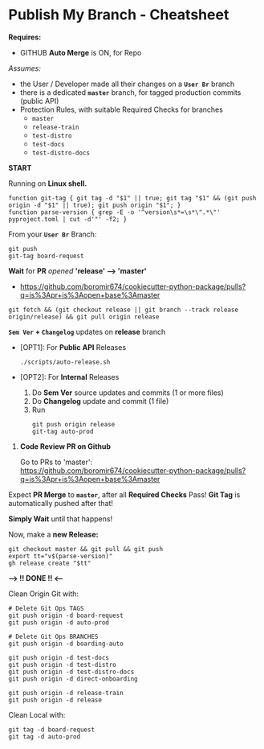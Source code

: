 
# Publish My Branch - Cheatsheet

**Requires:**
- GITHUB **Auto Merge** is ON, for Repo

*Assumes:*
- the User / Developer made all their changes on a **`User Br`** branch
- there is a dedicated **`master`** branch, for tagged production commits (public API)
- Protection Rules, with suitable Required Checks for branches
  - `master`
  - `release-train`
  - `test-distro`
  - `test-docs`
  - `test-distro-docs`

**START**

Running on **Linux shell.**

```shell
function git-tag { git tag -d "$1" || true; git tag "$1" && (git push origin -d "$1" || true); git push origin "$1"; }
function parse-version { grep -E -o '^version\s*=\s*\".*\"' pyproject.toml | cut -d'"' -f2; }
```

From your **`User Br`** Branch:

```shell
git push
git-tag board-request
```

**Wait** for **PR** *opened* **'release' --> 'master'**
- https://github.com/boromir674/cookiecutter-python-package/pulls?q=is%3Apr+is%3Aopen+base%3Amaster

```shell
git fetch && (git checkout release || git branch --track release origin/release) && git pull origin release
```
**`Sem Ver` + `Changelog`** updates on **release** branch

- [OPT1]\: For **Public API** Releases

    ```shell
    ./scripts/auto-release.sh
    ```

- [OPT2]\: For **Internal** Releases

    1. Do **Sem Ver** source updates and commits (1 or more files)
    2. Do **Changelog** update and commit (1 file)
    3. Run
        ```shell
        git push origin release
        git-tag auto-prod
        ```

1. **Code Review PR on Github**

    Go to PRs to 'master':  
    https://github.com/boromir674/cookiecutter-python-package/pulls?q=is%3Apr+is%3Aopen+base%3Amaster

Expect **PR Merge** to **`master`**, after all **Required Checks** Pass!
**Git Tag** is automatically pushed after that!

**Simply Wait** until that happens!

Now, make a **new Release:**

```shell
git checkout master && git pull && git push
export tt="v$(parse-version)"
gh release create "$tt"
```
**--> !! DONE !! <--**

Clean Origin Git with:

```shell
# Delete Git Ops TAGS
git push origin -d board-request
git push origin -d auto-prod

# Delete Git Ops BRANCHES
git push origin -d boarding-auto

git push origin -d test-docs
git push origin -d test-distro
git push origin -d test-distro-docs
git push origin -d direct-onboarding

git push origin -d release-train
git push origin -d release
```

Clean Local with:
```shell
git tag -d board-request
git tag -d auto-prod
```